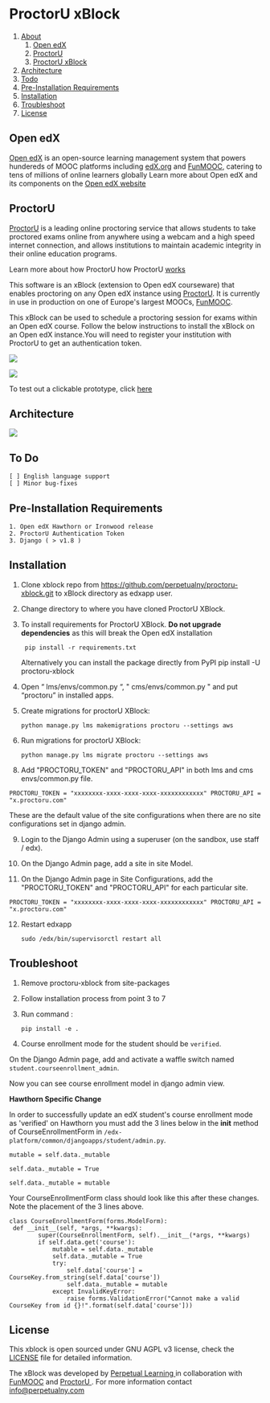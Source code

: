 # ProctorU xBlock

1. [About](https://github.com/perpetualny/proctoru-xblock#open-edx)
   1. [Open edX](https://github.com/perpetualny/proctoru-xblock#open-edx)
   2. [ProctorU](https://github.com/perpetualny/proctoru-xblock#proctoru)
   3. [ProctorU xBlock](https://github.com/perpetualny/proctoru-xblock#proctoru)
2. [Architecture](https://github.com/perpetualny/proctoru-xblock#architecture)
3. [Todo](https://github.com/perpetualny/proctoru-xblock#to-do)
4. [Pre-Installation Requirements](https://github.com/perpetualny/proctoru-xblock#pre-installation-requirements)
5. [Installation](https://github.com/perpetualny/proctoru-xblock#installation)
6. [Troubleshoot](https://github.com/perpetualny/proctoru-xblock#troubleshoot)
7. [License](https://github.com/perpetualny/proctoru-xblock#license)

## Open edX

[Open edX](http://open.edx.org) is an open-source learning management system that powers hundereds of MOOC platforms including [edX.org](https://edx.org) and [FunMOOC](https://www.fun-mooc.fr/), catering to tens of millions of online learners globally Learn more about Open edX and its components on the [Open edX website](https://open.edx.org/about-open-edx)

## ProctorU

[ProctorU](http://www.proctoru.com/) is a leading online proctoring service that allows students to take proctored exams online from anywhere using a webcam and a high speed internet connection, and allows institutions to maintain academic integrity in their online education programs.

Learn more about how ProctorU how ProctorU [ works ](http://www.proctoru.com/howitworks.php)

This software is an xBlock (extension to Open edX courseware) that enables proctoring on any Open edX instance using [ProctorU](http://www.proctoru.com/). It is currently in use in production on one of Europe's largest MOOCs, [FunMOOC](https://www.fun-mooc.fr/).

This xBlock can be used to schedule a proctoring session for exams within an Open edX course. Follow the below instructions to install the xBlock on an Open edX instance.You will need to register your institution with ProctorU to get an authentication token.

![](http://i.imgur.com/rCTCfju.png)

![](http://i.imgur.com/Tr5Nlq4.jpg)

To test out a clickable prototype, click <a href="https://projects.invisionapp.com/share/V76EZPRNU#/screens" target="_blank">here</a>

## Architecture

![](http://i.imgur.com/6n9px9p.png)

## To Do

    [ ] English language support
    [ ] Minor bug-fixes

## Pre-Installation Requirements

    1. Open edX Hawthorn or Ironwood release
    2. ProctorU Authentication Token
    3. Django ( > v1.8 )

## Installation

1.  Clone xblock repo from https://github.com/perpetualny/proctoru-xblock.git to xBlock directory as edxapp user.
2.  Change directory to where you have cloned ProctorU XBlock.
3.  To install requirements for ProctorU XBlock. **Do not upgrade dependencies** as this will break the Open edX installation

         pip install -r requirements.txt


    Alternatively you can install the package directly from PyPI
    pip install -U proctoru-xblock

4.  Open “ lms/envs/common.py “, " cms/envs/common.py " and put “proctoru” in installed apps.

5.  Create migrations for proctorU XBlock:

        python manage.py lms makemigrations proctoru --settings aws

6.  Run migrations for proctorU XBlock:

        python manage.py lms migrate proctoru --settings aws

8) Add "PROCTORU_TOKEN" and "PROCTORU_API" in both lms and cms envs/common.py file.

`PROCTORU_TOKEN = "xxxxxxxx-xxxx-xxxx-xxxx-xxxxxxxxxxxx" PROCTORU_API = "x.proctoru.com"`

These are the default value of the site configurations when there are no site configurations set in django admin.

9. Login to the Django Admin using a superuser (on the sandbox, use staff / edx).

10. On the Django Admin page, add a site in site Model.

11. On the Django Admin page in Site Configurations, add the "PROCTORU_TOKEN" and "PROCTORU_API" for each particular site.

`PROCTORU_TOKEN = "xxxxxxxx-xxxx-xxxx-xxxx-xxxxxxxxxxxx" PROCTORU_API = "x.proctoru.com"`

12. Restart edxapp

        sudo /edx/bin/supervisorctl restart all

## Troubleshoot

1.  Remove proctoru-xblock from site-packages
2.  Follow installation process from point 3 to 7
3.  Run command :

        pip install -e .

4.  Course enrollment mode for the student should be `verified`.

On the Django Admin page, add and activate a waffle switch named `student.courseenrollment_admin`.

Now you can see course enrollment model in django admin view.

**Hawthorn Specific Change**

In order to successfully update an edX student's course enrollment mode as 'verified' on Hawthorn you must add the 3 lines below in the **init** method of CourseEnrollmentForm in
`/edx-platform/common/djangoapps/student/admin.py`.

`mutable = self.data._mutable`

`self.data._mutable = True`

`self.data._mutable = mutable`

Your CourseEnrollmentForm class should look like this after these changes.
Note the placement of the 3 lines above.

```
class CourseEnrollmentForm(forms.ModelForm):
 def __init__(self, *args, **kwargs):
        super(CourseEnrollmentForm, self).__init__(*args, **kwargs)
        if self.data.get('course'):
            mutable = self.data._mutable
            self.data._mutable = True
            try:
                self.data['course'] = CourseKey.from_string(self.data['course'])
                self.data._mutable = mutable
            except InvalidKeyError:
                raise forms.ValidationError("Cannot make a valid CourseKey from id {}!".format(self.data['course']))
```

## License

This xblock is open sourced under GNU AGPL v3 license, check the [LICENSE](https://github.com/perpetualny/proctoru-xblock/blob/master/LICENSE) file for detailed information.

The xBlock was developed by [ Perpetual Learning ](http://learning.perpetualny.com/) in collaboration with [ FunMOOC](https://www.fun-mooc.fr/) and [ ProctorU ](http://www.proctoru.com/). For more information contact [info@perpetualny.com](mailto:info@perpetualny.com)
